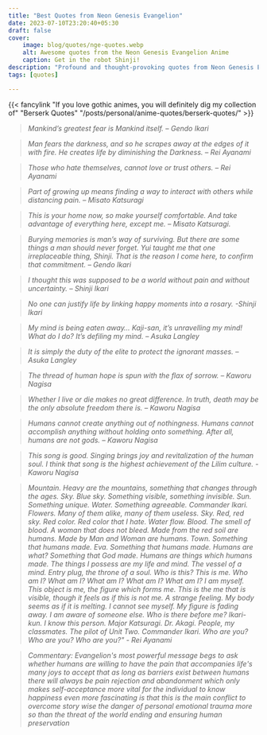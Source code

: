 ```yaml
---
title: "Best Quotes from Neon Genesis Evangelion"
date: 2023-07-10T23:20:40+05:30
draft: false
cover: 
    image: blog/quotes/nge-quotes.webp
    alt: Awesome quotes from the Neon Genesis Evangelion Anime
    caption: Get in the robot Shinji!
description: "Profound and thought-provoking quotes from Neon Genesis Evangelion, a captivating anime that delves into the depths of human nature. Immerse yourself in its cathartic and cultured brilliance."
tags: [quotes] 

---
```


{{< fancylink "If you love gothic animes, you will definitely dig my collection of" "Berserk Quotes" "/posts/personal/anime-quotes/berserk-quotes/" >}}

>*Mankind’s greatest fear is Mankind itself. – Gendo Ikari*

>*Man fears the darkness, and so he scrapes away at the edges of it with fire. He creates life by diminishing the Darkness. – Rei Ayanami*

>*Those who hate themselves, cannot love or trust others. – Rei Ayanami*

>*Part of growing up means finding a way to interact with others while distancing pain. – Misato Katsuragi*

>*This is your home now, so make yourself comfortable. And take advantage of everything here, except me. – Misato Katsuragi.*

>*Burying memories is man’s way of surviving. But there are some things a man should never forget. Yui taught me that one irreplaceable thing, Shinji. That is the reason I come here, to confirm that commitment. – Gendo Ikari*

>*I thought this was supposed to be a world without pain and without uncertainty. – Shinji Ikari*

>*No one can justify life by linking happy moments into a rosary. -Shinji Ikari*

>*My mind is being eaten away… Kaji-san, it’s unravelling my mind! What do I do? It’s defiling my mind. – Asuka Langley*

>*It is simply the duty of the elite to protect the ignorant masses. – Asuka Langley*

>*The thread of human hope is spun with the flax of sorrow. – Kaworu Nagisa*

>*Whether I live or die makes no great difference. In truth, death may be the only absolute freedom there is. – Kaworu Nagisa*

>*Humans cannot create anything out of nothingness. Humans cannot accomplish anything without holding onto something. After all, humans are not gods. – Kaworu Nagisa*

>*This song is good. Singing brings joy and revitalization of the human soul. I think that song is the highest achievement of the Lilim culture. - Kaworu Nagisa*

>*Mountain. Heavy are the mountains, something that changes through the ages. Sky. Blue sky. Something visible, something invisible. Sun. Something unique. Water. Something agreeable. Commander Ikari. Flowers. Many of them alike, many of them useless. Sky. Red, red sky. Red color. Red color that I hate. Water flow. Blood. The smell of blood. A woman that does not bleed. Made from the red soil are humans. Made by Man and Woman are humans. Town. Something that humans made. Eva. Something that humans made. Humans are what? Something that God made. Humans are things which humans made. The things I possess are my life and mind. The vessel of a mind. Entry plug, the throne of a soul. Who is this? This is me. Who am I? What am I? What am I? What am I? What am I? I am myself. This object is me, the figure which forms me. This is the me that is visible, though it feels as if this is not me. A strange feeling. My body seems as if it is melting. I cannot see myself. My figure is fading away. I am aware of someone else. Who is there before me? Ikari-kun. I know this person. Major Katsuragi. Dr. Akagi. People, my classmates. The pilot of Unit Two. Commander Ikari. Who are you? Who are you? Who are you?" - Rei Ayanami*

>*Commentary: Evangelion's most powerful message begs to ask whether humans are willing to have the pain that accompanies life's many joys to accept that as long as barriers exist between humans there will always be pain rejection and abandonment which only makes self-acceptance more vital for the individual to know happiness even more fascinating is that this is the main conflict to overcome story wise the danger of personal emotional trauma more so than the threat of the world ending and ensuring human preservation*
